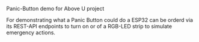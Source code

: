 Panic-Button demo for Above U project

For demonstrating what a Panic Button could do a ESP32 can be orderd via its REST-API endpoints to turn on or of a RGB-LED strip to simulate emergency actions.
